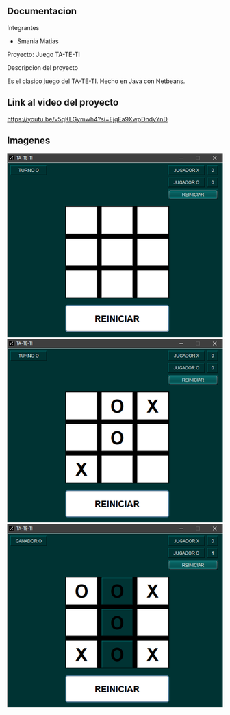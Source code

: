 Documentacion
----------------------------

Integrantes

- Smania Matias


Proyecto: Juego TA-TE-TI

Descripcion del proyecto

Es el clasico juego del TA-TE-TI. Hecho en Java con Netbeans.


Link al video del proyecto
----------------------------

https://youtu.be/v5qKLGymwh4?si=EjqEa9XwpDndyYnD


Imagenes
----------------------------
![](https://github.com/SmaniaMatias20/TaTeTi/blob/master/src/images/image.png)
![](https://github.com/SmaniaMatias20/TaTeTi/blob/master/src/images/image-1.png)
![](https://github.com/SmaniaMatias20/TaTeTi/blob/master/src/images/image-2.png)
